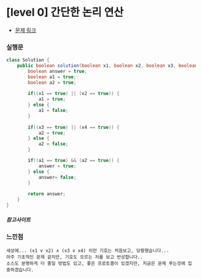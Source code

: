 # [level 0] 간단한 논리 연산

* [문제 링크](https://school.programmers.co.kr/learn/courses/30/lessons/181917)


### 실행문
```java
class Solution {
    public boolean solution(boolean x1, boolean x2, boolean x3, boolean x4) {
        boolean answer = true;
        boolean a1 = true;
        boolean a2 = true;
        
        if((x1 == true) || (x2 == true)) {
            a1 = true;
        } else {
            a1 = false;
        }
        
        if((x3 == true) || (x4 == true)) {
            a2 = true;
        } else {
            a2 = false;
        }

        if((a1 == true) && (a2 == true)) {
            answer = true;
        } else {
            answer= false;
        }
         
        return answer;
    }
}
```


##### 참고사이트


### 느낀점
```
세상에... (x1 ∨ x2) ∧ (x3 ∨ x4) 이런 기호는 처음보고, 당황했습니다...
아주 기초적인 문제 같지만, 기호도 모르는 저를 보고 반성합니다..
소스도 분명하게 더 줄일 방법도 있고, 좋은 프로토콜이 있겠지만, 지금은 문제 푸는것에 집중하겠습니다.
``` 
